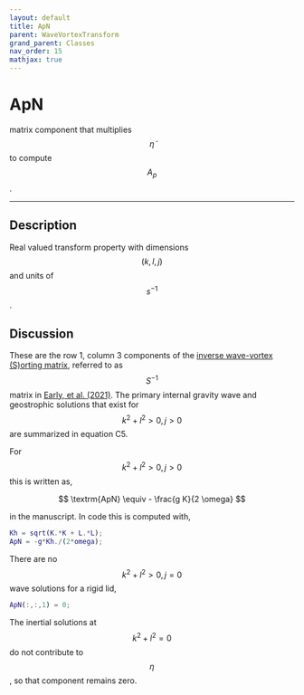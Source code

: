 ```yaml
---
layout: default
title: ApN
parent: WaveVortexTransform
grand_parent: Classes
nav_order: 15
mathjax: true
---
```


#  ApN

matrix component that multiplies $$\tilde{\eta}$$ to compute $$A_p$$.


---

## Description
Real valued transform property with dimensions $$(k,l,j)$$ and units of $$s^{-1}$$.

## Discussion

These are the row 1, column 3 components of the [inverse wave-vortex (S)orting matrix](/transformations/transformations.html), referred to as $$S^{-1}$$ matrix in [Early, et al. (2021)](https://doi.org/10.1017/jfm.2020.995). The primary internal gravity wave and geostrophic solutions that exist for $$k^2+l^2>0, j>0$$ are summarized in equation C5.

For $$k^2+l^2>0, j>0$$ this is written as,

$$
\textrm{ApN} \equiv - \frac{g K}{2 \omega}
$$

in the manuscript. In code this is computed with,

```matlab
Kh = sqrt(K.*K + L.*L);
ApN = -g*Kh./(2*omega);
```

There are no $$k^2+l^2>0, j=0$$ wave solutions for a rigid lid,

```matlab
ApN(:,:,1) = 0;
```

The inertial solutions at $$k^2+l^2=0$$ do not contribute to $$\eta$$, so that component remains zero.

